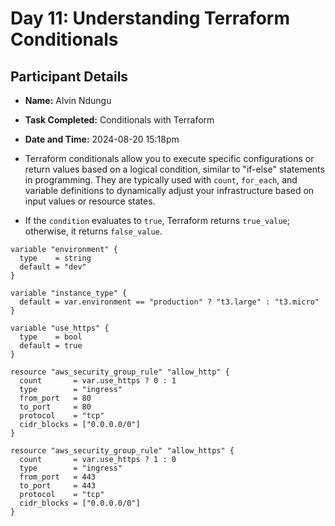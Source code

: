 # Day 11: Understanding Terraform Conditionals

## Participant Details

- **Name:** Alvin Ndungu
- **Task Completed:** Conditionals with Terraform
- **Date and Time:** 2024-08-20 15:18pm


- Terraform conditionals allow you to execute specific configurations or return values based on a logical condition, similar to "if-else" statements in programming. They are typically used with `count`, `for_each`, and variable definitions to dynamically adjust your infrastructure based on input values or resource states.
- If the `condition` evaluates to `true`, Terraform returns `true_value`; otherwise, it returns `false_value`.

```
variable "environment" {
  type    = string
  default = "dev"
}

variable "instance_type" {
  default = var.environment == "production" ? "t3.large" : "t3.micro"
}

```

```
variable "use_https" {
  type    = bool
  default = true
}

resource "aws_security_group_rule" "allow_http" {
  count       = var.use_https ? 0 : 1
  type        = "ingress"
  from_port   = 80
  to_port     = 80
  protocol    = "tcp"
  cidr_blocks = ["0.0.0.0/0"]
}

resource "aws_security_group_rule" "allow_https" {
  count       = var.use_https ? 1 : 0
  type        = "ingress"
  from_port   = 443
  to_port     = 443
  protocol    = "tcp"
  cidr_blocks = ["0.0.0.0/0"]
}

```